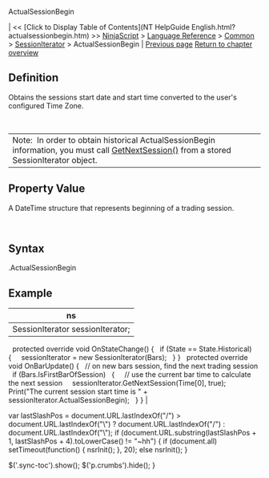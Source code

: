 ﻿










 


ActualSessionBegin







| &lt;&lt; [Click to Display Table of Contents](NT HelpGuide English.html?actualsessionbegin.htm) &gt;&gt;
 [NinjaScript](ninjascript.htm) &gt; [Language Reference](language_reference_wip.htm) &gt; [Common](common.htm) &gt; [SessionIterator](sessioniterator.htm) &gt;
ActualSessionBegin | [Previous page](sessioniterator.htm)
[Return to chapter overview](sessioniterator.htm)










Definition
----------


Obtains the sessions start date and start time converted to the user's configured Time Zone.


 




|  |
| --- |
| Note:  In order to obtain historical ActualSessionBegin information, you must call [GetNextSession()](getnextsession.htm) from a stored SessionIterator object. |





Property Value
--------------


A DateTime structure that represents beginning of a trading session.


 


Syntax
------


<sessioniterator>.ActualSessionBegin



Example
-------




| ns |
| --- |
| SessionIterator sessionIterator;
 
protected override void OnStateChange()
{
   if (State == State.Historical)
   {
     sessionIterator = new SessionIterator(Bars);
   }
}
 
protected override void OnBarUpdate()
{
   // on new bars session, find the next trading session
   if (Bars.IsFirstBarOfSession)
   {
     // use the current bar time to calculate the next session
     sessionIterator.GetNextSession(Time[0], true);
 
     Print("The current session start time is " + sessionIterator.ActualSessionBegin);
   }
} |






 
 var lastSlashPos = document.URL.lastIndexOf("/") &gt; document.URL.lastIndexOf("\\") ? document.URL.lastIndexOf("/") : document.URL.lastIndexOf("\\");
 if (document.URL.substring(lastSlashPos + 1, lastSlashPos + 4).toLowerCase() != "~hh") {
 if (document.all) setTimeout(function() {
 nsrInit();
 }, 20);
 else nsrInit();
 }
 
 
 $('.sync-toc').show();
 $('p.crumbs').hide();
 }
 
 
 



</sessioniterator>